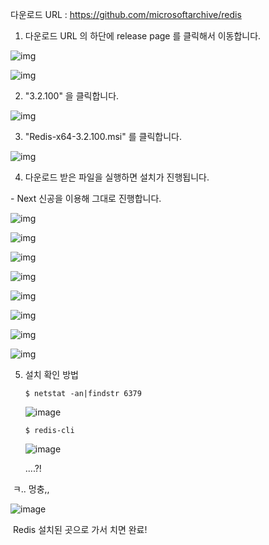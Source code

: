 다운로드 URL : [https://](https://github.com/microsoftarchive/redis)[github.com](https://github.com/microsoftarchive/redis)[/](https://github.com/microsoftarchive/redis)[microsoftarchive](https://github.com/microsoftarchive/redis)[/](https://github.com/microsoftarchive/redis)[redis](https://github.com/microsoftarchive/redis)

 

1. 다운로드 URL 의 하단에 release page 를 클릭해서 이동합니다.

![img](https://blog.kakaocdn.net/dn/c6gLd7/btqCuYzbtZp/q2Z6G7MHZdzWh63o0z6HKK/img.png)

![img](https://blog.kakaocdn.net/dn/sUV13/btqCz5i6guF/5AkZJXw3KmrX1mQG8tnCh1/img.png)

 

2. "3.2.100" 을 클릭합니다.

 

![img](https://blog.kakaocdn.net/dn/LcKO3/btqCxPuPfNY/KPRBUVsXAyHcVTBzM4Hig1/img.png)

 

3. "Redis-x64-3.2.100.msi" 를 클릭합니다.

![img](https://blog.kakaocdn.net/dn/bBsCMB/btqCymlEcvV/mDKiNtT3kzR9sqMnvfgQZK/img.png)

4. 다운로드 받은 파일을 실행하면 설치가 진행됩니다.

\- Next 신공을 이용해 그대로 진행합니다.

![img](https://blog.kakaocdn.net/dn/tJltP/btqCwWHGsa3/Z2QpTBEGHXfCUkBMOBcJ41/img.png)

![img](https://blog.kakaocdn.net/dn/tTopN/btqCwYrYYqQ/azMwkoDMzWRpV8x1kPirJk/img.png)

![img](https://blog.kakaocdn.net/dn/bFbxDR/btqCymlEdmp/NihKRwdOewOpl1VSP5StN0/img.png)

![img](https://blog.kakaocdn.net/dn/cbMihL/btqCz6oMdxQ/WqIwUy9M7SZaYPeMSGLIsk/img.png)

 

![img](https://blog.kakaocdn.net/dn/uF38e/btqCxPavQo5/YmzuexFDGrwUmzMfldneV1/img.png)

 

![img](https://blog.kakaocdn.net/dn/cXWctT/btqCuZLD3vH/dPNdLJLKz5O1Bn517OZp1k/img.png)

![img](https://blog.kakaocdn.net/dn/U5ELS/btqCymFRvaC/50vhkjzqtrxImFD8icD61K/img.png)

![img](https://blog.kakaocdn.net/dn/oZ50x/btqCymlEdAq/D7uBAZ2Q3gYDM0a0aAfq60/img.png)



5. 설치 확인 방법

   ```
   $ netstat -an|findstr 6379
   ```

   ![image](https://user-images.githubusercontent.com/43662673/116176489-30530680-a74d-11eb-87a4-d6352f2e8338.png)

   ```
   $ redis-cli
   ```

   ![image](https://user-images.githubusercontent.com/43662673/116176562-4eb90200-a74d-11eb-8c5e-f1774b18abd0.png)

   ....?!



​	ㅋ.. 멍충,,

![image](https://user-images.githubusercontent.com/43662673/116176617-65f7ef80-a74d-11eb-96b2-3ea45f216153.png)

​	Redis 설치된 곳으로 가서 치면 완료!